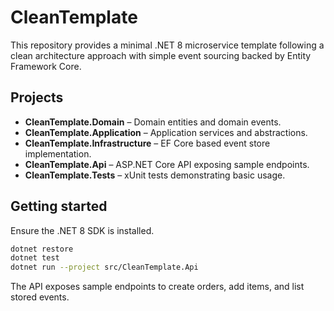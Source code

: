 # CleanTemplate

This repository provides a minimal .NET 8 microservice template following a clean architecture approach with simple event sourcing backed by Entity Framework Core.

## Projects

- **CleanTemplate.Domain** – Domain entities and domain events.
- **CleanTemplate.Application** – Application services and abstractions.
- **CleanTemplate.Infrastructure** – EF Core based event store implementation.
- **CleanTemplate.Api** – ASP.NET Core API exposing sample endpoints.
- **CleanTemplate.Tests** – xUnit tests demonstrating basic usage.

## Getting started

Ensure the .NET 8 SDK is installed.

```bash
dotnet restore
dotnet test
dotnet run --project src/CleanTemplate.Api
```

The API exposes sample endpoints to create orders, add items, and list stored events.
